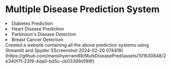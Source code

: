 # Multiple Disease Prediction System
<li>Diabetes Prediction </li>
<li>Heart Disease Prediction</li>
<li>Parkinson's Disease Detection</li>
<li>Breast Cancer Detection</li>
Created a website containing all the above prediction systems using Streamlit and Spyder
![Screenshot 2024-02-20 074419](https://github.com/manishyerram89/MultiDiseasePred/assets/101630848/2e340f7f-23f9-4da0-bd5c-cb03399d199f)


 
